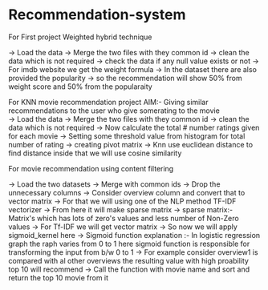 # Recommendation-system

For First project Weighted hybrid technique

-> Load the data
-> Merge the two files with they common id
-> clean the data which is not required 
-> check the data if any null value exists or not
-> For imdb website we get the weight formula
-> In the dataset there are also provided the popularity 
-> so the recommendation will show 50% from weight score and 50% from the popularaity

For KNN movie recommendation project
AIM:- Giving similar recommendations to the user who give somerating to the movie  
-> Load the data
-> Merge the two files with they common id
-> clean the data which is not required 
-> Now calculate the total # number ratings given for each movie 
-> Setting some threshold value from histogram for total number of rating
-> creating pivot matrix
-> Knn use euclidean distance to find distance inside that we will use cosine similarity


For movie recommendation using content filtering

-> Load the two datasets
-> Merge with common ids
-> Drop the unnecessary columns
-> Consider overview column  and convert that to vector matrix
-> For that we will using one of the NLP method  TF-IDF vectorizer
-> From here it will make sparse matrix
-> sparse matrix:- Matrix's which has lots of zero's values and less number of Non-Zero values
-> For Tf-IDF we will get vector matrix
-> So now we will apply sigmoid_kernel here
-> Sigmoid function explanation :- In logistic regression graph  the raph varies from 0 to 1 here sigmoid function is responsible for        transforming the input from b/w 0 to 1
-> For example consider overview1 is compared with al other overviews the resulting value with high proability top 10 will recommend
-> Call the function with movie name and sort and return the top 10 movie from it 
